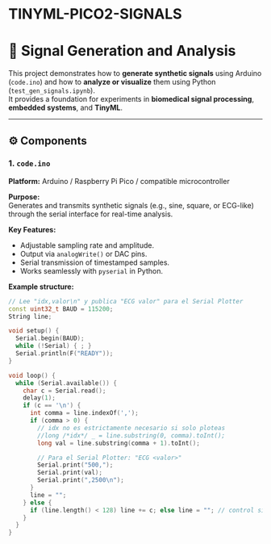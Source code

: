 # TINYML-PICO2-SIGNALS
# 🧠 Signal Generation and Analysis

This project demonstrates how to **generate synthetic signals** using Arduino (`code.ino`) and how to **analyze or visualize** them using Python (`test_gen_signals.ipynb`).  
It provides a foundation for experiments in **biomedical signal processing**, **embedded systems**, and **TinyML**.

---

## ⚙️ Components

### 1. `code.ino`
**Platform:** Arduino / Raspberry Pi Pico / compatible microcontroller  

**Purpose:**  
Generates and transmits synthetic signals (e.g., sine, square, or ECG-like) through the serial interface for real-time analysis.

**Key Features:**
- Adjustable sampling rate and amplitude.  
- Output via `analogWrite()` or DAC pins.  
- Serial transmission of timestamped samples.  
- Works seamlessly with `pyserial` in Python.

**Example structure:**
```cpp
// Lee "idx,valor\n" y publica "ECG valor" para el Serial Plotter
const uint32_t BAUD = 115200;
String line;

void setup() {
  Serial.begin(BAUD);
  while (!Serial) { ; }
  Serial.println(F("READY"));
}

void loop() {
  while (Serial.available()) {
    char c = Serial.read();
    delay(1);
    if (c == '\n') {
      int comma = line.indexOf(',');
      if (comma > 0) {
        // idx no es estrictamente necesario si solo ploteas
        //long /*idx*/ _ = line.substring(0, comma).toInt();
        long val = line.substring(comma + 1).toInt();

        // Para el Serial Plotter: "ECG <valor>"
        Serial.print("500,");
        Serial.print(val);
        Serial.print(",2500\n");
      }
      line = "";
    } else {
      if (line.length() < 128) line += c; else line = ""; // control simple de overflow
    }
  }
}

